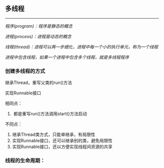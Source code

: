 ## 多线程

------

*程序(program)：程序是静态的概念*

*进程(process)：进程是动态的概念*

*线程(thread)：进程可以再一步细化，进程中每一个小的执行单元，称为一个线程*

*进程中包含线程，如果一个进程中包含多个线程，就是多线程程序*



### 创建多线程的方式

继承Thread，重写父类的run()方法

实现Runnable接口

相同点：

1. ​	都是重写run()方法调用start()方法启动

不同点：

1. 继承Thread类方式，只能单继承，有局限性
2. 实现Runnable接口，还可以继承别的类，避免局限性
3. 实现Runnable接口，还以方便实现线程间资源的共享

### 线程的生命周期：